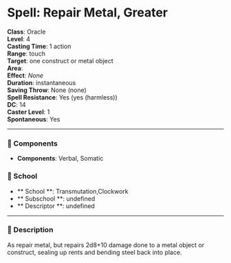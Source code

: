
# Spell: Repair Metal, Greater
**Class**: Oracle  
**Level**: 4  
**Casting Time**: 1 action  
**Range**: touch  
**Target**: one construct or metal object  
**Area**:   
**Effect**: _None_  
**Duration**: instantaneous  
**Saving Throw**: None (none)  
**Spell Resistance**: Yes (yes (harmless))  
**DC**: 14  
**Caster Level**: 1  
**Spontaneous**: Yes

---

### 🔮 Components
- **Components**: Verbal, Somatic

### 🏫 School
- ** School **: Transmutation,Clockwork
- ** Subschool **: undefined
- ** Descriptor **: undefined
---

### 📜 Description
As repair metal, but repairs 2d8+10 damage done to a metal object or construct, sealing up rents and bending steel back into place.
